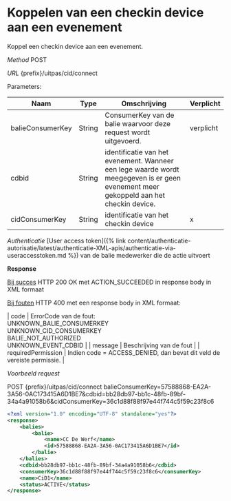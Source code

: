 ---
---

# Koppelen van een checkin device aan een evenement

Koppel een checkin device aan een evenement.

_Method_
POST

_URL_
{prefix}/uitpas/cid/connect

Parameters:

| **Naam** | **Type** | **Omschrijving** | **Verplicht** |
| --- | --- | --- | --- |
| balieConsumerKey | String | ConsumerKey van de balie waarvoor deze request wordt uitgevoerd. | verplicht |
| cdbid | String | identificatie van het evenement. Wanneer een lege waarde wordt meegegeven is er geen evenement meer gekoppeld aan het checkin device. |  |
| cidConsumerKey | String | identificatie van het checkin device | x |

_Authenticatie_
[User access token]({% link content/authenticatie-autorisatie/latest/authenticatie-XML-apis/authenticatie-via-useraccesstoken.md %}) van de balie medewerker die de actie uitvoert

**Response**

<u>Bij succes</u>
HTTP 200 OK met ACTION_SUCCEEDED in response body in XML formaat

<u>Bij fouten</u>
HTTP 400 met een response body in XML formaat:

| code | ErrorCode van de fout:<br>UNKNOWN_BALIE_CONSUMERKEY<br>UNKNOWN_CID_CONSUMERKEY<br>BALIE_NOT_AUTHORIZED<br>UNKNOWN_EVENT_CDBID |
| message | Beschrijving van de fout |
| requiredPermission | Indien code = ACCESS_DENIED, dan bevat dit veld de vereiste permissie. |

_Voorbeeld request_

POST {prefix}/uitpas/cid/connect
balieConsumerKey=57588868-EA2A-3A56-0AC173415A6D1BE7&cdbid=bb28db97-bb1c-48fb-89bf-34a4a91058b6&cidConsumerKey=36c1d88f88f97e44f744c5f59c23f8c6


~~~xml
<?xml version="1.0" encoding="UTF-8" standalone="yes"?>
<response>
    <balies>
        <balie>
            <name>CC De Werf</name>
            <id>57588868-EA2A-3A56-0AC173415A6D1BE7</id>
        </balie>
    </balies>
    <cdbid>bb28db97-bb1c-48fb-89bf-34a4a91058b6</cdbid>
    <consumerKey>36c1d88f88f97e44f744c5f59c23f8c6</consumerKey>
    <name>CiD1</name>
    <status>ACTIVE</status>
</response>
~~~
